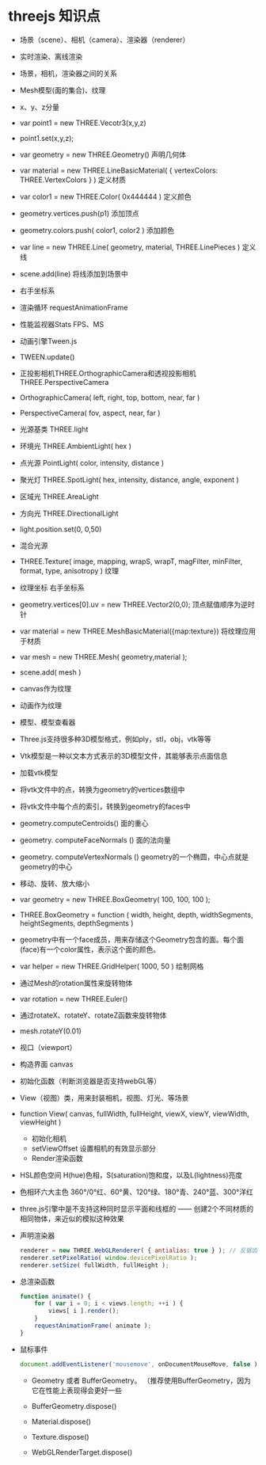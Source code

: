 # threejs 知识点
- 场景（scene）、相机（camera）、渲染器（renderer）
- 实时渲染、离线渲染
- 场景，相机，渲染器之间的关系
- Mesh模型(面的集合)、纹理
- x、y、z分量
- var point1 = new THREE.Vecotr3(x,y,z)
- point1.set(x,y,z);
- var geometry = new THREE.Geometry() 声明几何体
- var material = new THREE.LineBasicMaterial( { vertexColors: THREE.VertexColors } ) 定义材质
- var color1 = new THREE.Color( 0x444444 ) 定义颜色
- geometry.vertices.push(p1) 添加顶点
- geometry.colors.push( color1, color2 ) 添加颜色
- var line = new THREE.Line( geometry, material, THREE.LinePieces ) 定义线
- scene.add(line) 将线添加到场景中
- 右手坐标系
- 渲染循环 requestAnimationFrame
- 性能监视器Stats FPS、MS
- 动画引擎Tween.js
- TWEEN.update()
- 正投影相机THREE.OrthographicCamera和透视投影相机THREE.PerspectiveCamera
- OrthographicCamera( left, right, top, bottom, near, far )
- PerspectiveCamera( fov, aspect, near, far )
- 光源基类 THREE.light
- 环境光 THREE.AmbientLight( hex )
- 点光源 PointLight( color, intensity, distance )
- 聚光灯 THREE.SpotLight( hex, intensity, distance, angle, exponent )
- 区域光 THREE.AreaLight
- 方向光 THREE.DirectionalLight
- light.position.set(0, 0,50)
- 混合光源
- THREE.Texture( image, mapping, wrapS, wrapT, magFilter,
             minFilter, format, type, anisotropy ) 纹理
- 纹理坐标 右手坐标系
- geometry.vertices[0].uv = new THREE.Vector2(0,0); 顶点赋值顺序为逆时针
- var material = new THREE.MeshBasicMaterial({map:texture}) 将纹理应用于材质
- var mesh = new THREE.Mesh( geometry,material );
- scene.add( mesh )
- canvas作为纹理
- 动画作为纹理
- 模型、模型查看器
- Three.js支持很多种3D模型格式，例如ply，stl，obj，vtk等等
- Vtk模型是一种以文本方式表示的3D模型文件，其能够表示点面信息
- 加载vtk模型
- 将vtk文件中的点，转换为geometry的vertices数组中
- 将vtk文件中每个点的索引，转换到geometry的faces中
- geometry.computeCentroids() 面的重心
- geometry. computeFaceNormals () 面的法向量
- geometry. computeVertexNormals () geometry的一个椭圆，中心点就是geometry的中心
- 移动、旋转、放大缩小
- var geometry = new THREE.BoxGeometry( 100, 100, 100 );
- THREE.BoxGeometry = function ( width, height, depth, widthSegments, heightSegments, depthSegments )
- geometry中有一个face成员，用来存储这个Geometry包含的面。每个面(face)有一个color属性，表示这个面的颜色。
- var helper = new THREE.GridHelper( 1000, 50 ) 绘制网格
- 通过Mesh的rotation属性来旋转物体
- var rotation = new THREE.Euler()
- 通过rotateX、rotateY、rotateZ函数来旋转物体
- mesh.rotateY(0.01)
- 视口（viewport）
- 构造界面 canvas
- 初始化函数（判断浏览器是否支持webGL等）
- View（视图）类，用来封装相机，视图、灯光、等场景
- function View( canvas, fullWidth, fullHeight, viewX, viewY, viewWidth, viewHeight )
   - 初始化相机
   - setViewOffset 设置相机的有效显示部分
   - Render渲染函数

- HSL颜色空间 H(hue)色相，S(saturation)饱和度，以及L(lightness)亮度
- 色相环六大主色 360°/0°红、60°黄、120°绿、180°青、240°蓝、300°洋红
- three.js引擎中是不支持这种同时显示平面和线框的 —— 创建2个不同材质的相同物体，来近似的模拟这种效果
- 声明渲染器
  ```js
  renderer = new THREE.WebGLRenderer( { antialias: true } ); // 反锯齿
  renderer.setPixelRatio( window.devicePixelRatio );
  renderer.setSize( fullWidth, fullHeight );
  ```
- 总渲染函数

  ```js
  function animate() {
      for ( var i = 0; i < views.length; ++i ) {
          views[ i ].render();
      }
      requestAnimationFrame( animate );
  }
  ```

- 鼠标事件
  ```js
  document.addEventListener('mousemove', onDocumentMouseMove, false );
  ```

  - Geometry 或者 BufferGeometry。 （推荐使用BufferGeometry，因为它在性能上表现得会更好一些

  - BufferGeometry.dispose()
  - Material.dispose()
  - Texture.dispose()
  - WebGLRenderTarget.dispose()